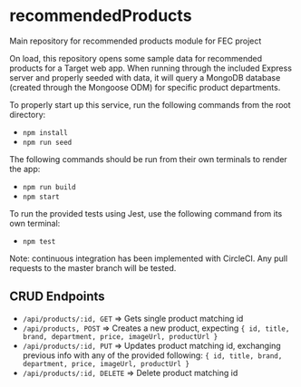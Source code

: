 # recommendedProducts

Main repository for recommended products module for FEC project

On load, this repository opens some sample data for recommended products for a Target web app. When running through the included Express server and properly seeded with data, it will query a MongoDB database (created through the Mongoose ODM) for specific product departments.

To properly start up this service, run the following commands from the root directory:
- `npm install`
- `npm run seed`

The following commands should be run from their own terminals to render the app:
- `npm run build`
- `npm start`

To run the provided tests using Jest, use the following command from its own terminal:
- `npm test`

Note: continuous integration has been implemented with CircleCI. Any pull requests to the master branch will be tested.

## CRUD Endpoints
- `/api/products/:id, GET` => Gets single product matching id
- `/api/products, POST` => Creates a new product, expecting `{ id, title, brand, department, price, imageUrl, productUrl }` 
- `/api/products/:id, PUT`  => Updates product matching id, exchanging previous info with any of the provided following: `{ id, title, brand, department, price, imageUrl, productUrl }`
- `/api/products/:id, DELETE` => Delete product matching id
